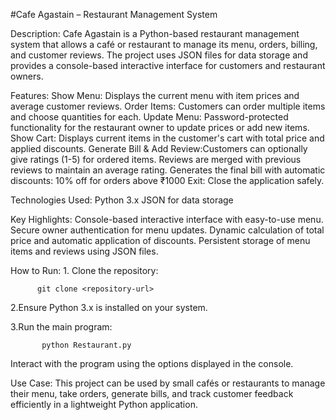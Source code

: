 #Cafe Agastain – Restaurant Management System

Description:
Cafe Agastain is a Python-based restaurant management system that allows a café or restaurant to manage its menu, orders, billing, and customer reviews. The project uses JSON files for data storage and provides a console-based interactive interface for customers and restaurant owners.


Features:
Show Menu: Displays the current menu with item prices and average customer reviews.
Order Items: Customers can order multiple items and choose quantities for each.
Update Menu: Password-protected functionality for the restaurant owner to update prices or add new items.
Show Cart: Displays current items in the customer's cart with total price and applied discounts.
Generate Bill & Add Review:Customers can optionally give ratings (1-5) for ordered items.
                           Reviews are merged with previous reviews to maintain an average rating.
                           Generates the final bill with automatic discounts:
                           10% off for orders above ₹1000
                           Exit: Close the application safely.
                           

Technologies Used:
Python 3.x
JSON for data storage

Key Highlights:
Console-based interactive interface with easy-to-use menu.
Secure owner authentication for menu updates.
Dynamic calculation of total price and automatic application of discounts.
Persistent storage of menu items and reviews using JSON files.

How to Run: 1. Clone the repository:

          git clone <repository-url>

2.Ensure Python 3.x is installed on your system.

3.Run the main program:

           python Restaurant.py

Interact with the program using the options displayed in the console.

Use Case:
This project can be used by small cafés or restaurants to manage their menu, take orders, generate bills, and track customer feedback efficiently in a lightweight Python application.
